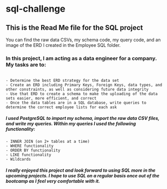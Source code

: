# sql-challenge

## This is the Read Me file for the SQL project
You can find the raw data CSVs, my schema code, my query code, and an image of the ERD I created in the Employee SQL folder. 

### In this project, I am acting as a data engineer for a company. My tasks are to: 
######
    - Determine the best ERD strategy for the data set
    - Create an ERD including Primary Keys, Foreign Keys, data types, and other constraints, as well as considering future data integrity
    - Use that ERD to create a schema to make the uploading of the data sets easier, more efficient, and correct
    - Once the data tables are in a SQL database, write queries to determine the correct employee lists for each ask

##### I used PostgreSQL to import my schema, import the raw data CSV files, and write my queries. Within my queries I used the following functionality:
    - INNER JOIN (on 2+ tables at a time)
    - WHERE functionality
    - ORDER BY functionality 
	- LIKE functionality
	- Wildcards 


##### I really enjoyed this project and look forward to using SQL more in the upcoming projects. I hope to use SQL on a regular basis once out of the bootcamp as I feel very comfortable with it. 
